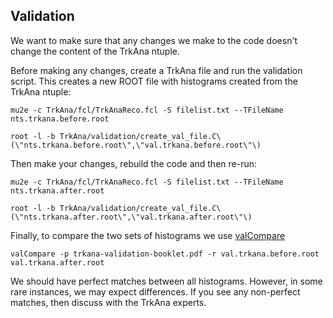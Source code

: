 ## Validation

We want to make sure that any changes we make to the code doesn't change the content of the TrkAna ntuple.

Before making any changes, create a TrkAna file and run the validation script. This creates a new ROOT file with histograms created from the TrkAna ntuple:

```
mu2e -c TrkAna/fcl/TrkAnaReco.fcl -S filelist.txt --TFileName nts.trkana.before.root

root -l -b TrkAna/validation/create_val_file.C\(\"nts.trkana.before.root\",\"val.trkana.before.root\"\)
```

Then make your changes, rebuild the code and then re-run:

```
mu2e -c TrkAna/fcl/TrkAnaReco.fcl -S filelist.txt --TFileName nts.trkana.after.root

root -l -b TrkAna/validation/create_val_file.C\(\"nts.trkana.after.root\",\"val.trkana.after.root\"\)
```

Finally, to compare the two sets of histograms we use [valCompare](https://mu2ewiki.fnal.gov/wiki/Validation#valCompare)

```
valCompare -p trkana-validation-booklet.pdf -r val.trkana.before.root val.trkana.after.root
```

We should have perfect matches between all histograms. However, in some rare instances, we may expect differences. If you see any non-perfect matches, then discuss with the TrkAna experts.
